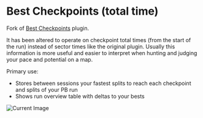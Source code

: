 # Best Checkpoints (total time)

Fork of [Best Checkpoints](https://openplanet.dev/plugin/bestcheckpoints) plugin.

It has been altered to operate on checkpoint total times (from the start of the run) instead of sector times like the original plugin. Usually this information is more useful and easier to interpret when hunting and judging your pace and potential on a map.

Primary use:
- Stores between sessions your fastest splits to reach each checkpoint and splits of your PB run
- Shows run overview table with deltas to your bests

![Current Image](https://openplanet.dev/imgu/1731016349_3655889fb23820a17c135b9ee51cc23a95126db0.jpg)




